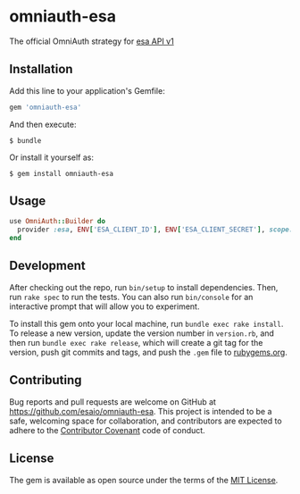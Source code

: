 # omniauth-esa

The official OmniAuth strategy for [esa API v1](https://docs.esa.io/posts/102)

## Installation

Add this line to your application's Gemfile:

```ruby
gem 'omniauth-esa'
```

And then execute:

    $ bundle

Or install it yourself as:

    $ gem install omniauth-esa

## Usage

```ruby
use OmniAuth::Builder do
  provider :esa, ENV['ESA_CLIENT_ID'], ENV['ESA_CLIENT_SECRET'], scope: 'read write'
end
```

## Development

After checking out the repo, run `bin/setup` to install dependencies. Then, run `rake spec` to run the tests. You can also run `bin/console` for an interactive prompt that will allow you to experiment.

To install this gem onto your local machine, run `bundle exec rake install`. To release a new version, update the version number in `version.rb`, and then run `bundle exec rake release`, which will create a git tag for the version, push git commits and tags, and push the `.gem` file to [rubygems.org](https://rubygems.org).

## Contributing

Bug reports and pull requests are welcome on GitHub at https://github.com/esaio/omniauth-esa. This project is intended to be a safe, welcoming space for collaboration, and contributors are expected to adhere to the [Contributor Covenant](http://contributor-covenant.org) code of conduct.


## License

The gem is available as open source under the terms of the [MIT License](http://opensource.org/licenses/MIT).
